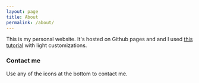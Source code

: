 ```yaml
---
layout: page
title: About
permalink: /about/
---
```


This is my personal website. It's hosted on Github pages and and I used [this tutorial](https://www.smashingmagazine.com/2014/08/build-blog-jekyll-github-pages/) with light customizations.

### Contact me
Use any of the icons at the bottom to contact me.
